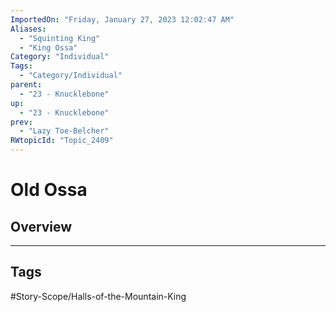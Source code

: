 ```yaml
---
ImportedOn: "Friday, January 27, 2023 12:02:47 AM"
Aliases:
  - "Squinting King"
  - "King Ossa"
Category: "Individual"
Tags:
  - "Category/Individual"
parent:
  - "23 - Knucklebone"
up:
  - "23 - Knucklebone"
prev:
  - "Lazy Toe-Belcher"
RWtopicId: "Topic_2409"
---
```

# Old Ossa
## Overview

---
## Tags
#Story-Scope/Halls-of-the-Mountain-King

